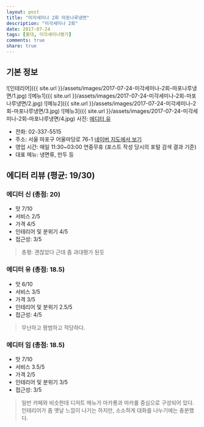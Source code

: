 ```yaml
---
layout: post
title: "미각세미나 2회 마포나루냉면"
description: "미각세미나 2회"
date: 2017-07-24
tags: [홍대, 미각세미나평가]
comments: true
share: true
---
```


## 기본 정보
![인테리어]({{ site.url }}/assets/images/2017-07-24-미각세미나-2회-마포나루냉면/1.jpg)
![메뉴1]({{ site.url }}/assets/images/2017-07-24-미각세미나-2회-마포나루냉면/2.jpg)
![메뉴2]({{ site.url }}/assets/images/2017-07-24-미각세미나-2회-마포나루냉면/3.jpg)
![메뉴3]({{ site.url }}/assets/images/2017-07-24-미각세미나-2회-마포나루냉면/4.jpg)
사진: [에디터 유](http://applebear.xyz/)

* 전화: 02-337-5515
* 주소: 서울 마포구 어울마당로 76-1 [네이버 지도에서 보기](http://map.naver.com/local/siteview.nhn?code=13153311)
* 영업 시간: 매일 11:30~03:00 연중무휴 (포스트 작성 당시의 포털 검색 결과 기준)
* 대표 메뉴: 냉면류, 만두 등

## 에디터 리뷰 (평균: 19/30)
### 에디터 신 (총점: 20)
* 맛 7/10
* 서비스 2/5
* 가격 4/5
* 인테리어 및 분위기 4/5
* 접근성: 3/5

> 총평: 괜찮았다 근데 좀 과대평가 된듯

### 에디터 유 (총점: 18.5)
* 맛 6/10
* 서비스 3/5
* 가격 3/5
* 인테리어 및 분위기 2.5/5
* 접근성: 4/5

> 무난하고 평범하고 적당하다. 

### 에디터 임 (총점: 18.5)
* 맛 7/10
* 서비스 3.5/5
* 가격 2/5
* 인테리어 및 분위기 3/5
* 접근성: 3/5

> 일반 카페와 비슷한데 디저트 메뉴가 마카롱과 마카롤 중심으로 구성되어 있다. 인테리어가 좀 옛날 느낌이 나기는 하지만, 소소하게 대화를 나누기에는 충분했다.